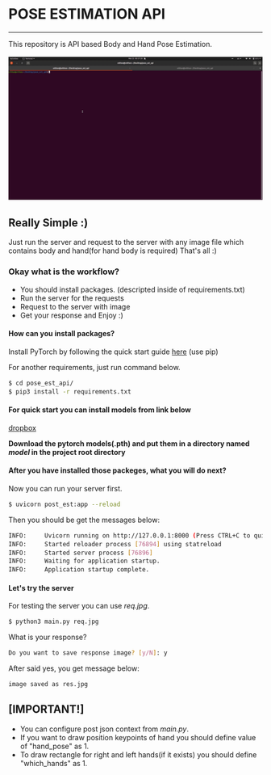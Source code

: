# POSE ESTIMATION API
---

This repository is API based Body and Hand Pose Estimation.
<br>
<br>
<img src="demo.gif" />

## Really Simple :)
Just run the server and request to the server with any image file which contains body and hand(for hand body is required) That's all :)

### Okay what is the workflow?
* You should install packages. (descripted inside of requirements.txt)
* Run the server for the requests
* Request to the server with image
* Get your response and Enjoy :)

#### How can you install packages?

Install PyTorch by following the quick start guide [here](https://download.pytorch.org/whl/torch_stable.html) (use pip) 


For another requirements, just run command below.

``` bash
$ cd pose_est_api/
$ pip3 install -r requirements.txt
```

#### For quick start you can install models from link below
[dropbox](https://www.dropbox.com/sh/7xbup2qsn7vvjxo/AABWFksdlgOMXR_r5v3RwKRYa?dl=0)

**Download the pytorch models(.pth) and put them in a directory named _model_ in the project root directory**

#### After you have installed those packeges, what you will do next?

Now you can run your server first.

``` bash
$ uvicorn post_est:app --reload
```
Then you should be get the messages below:
 
``` bash
INFO:     Uvicorn running on http://127.0.0.1:8000 (Press CTRL+C to quit)
INFO:     Started reloader process [76894] using statreload
INFO:     Started server process [76896]
INFO:     Waiting for application startup.
INFO:     Application startup complete.
```

#### Let's try the server
For testing the server you can use _req.jpg_.

```bash
$ python3 main.py req.jpg
```
What is your response? 

``` bash
Do you want to save response image? [y/N]: y
```
After said yes, you get message below:

```bash
image saved as res.jpg
```

## [IMPORTANT!]
* You can configure post json context from _main.py_.
* If you want to draw position keypoints of hand you should define value of "hand_pose" as 1.
* To draw rectangle for right and left hands(if it exists) you should define "which_hands" as 1.
